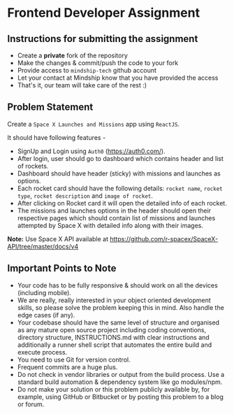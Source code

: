 # Frontend Developer Assignment

## Instructions for submitting the assignment

- Create a **private** fork of the repository
- Make the changes & commit/push the code to your fork
- Provide access to `mindship-tech` github account
- Let your contact at Mindship know that you have provided the access
- That's it, our team will take care of the rest :)

## Problem Statement
Create a `Space X Launches and Missions` app using `ReactJS`.

It should have following features -

- SignUp and Login using `Auth0` (https://auth0.com/).
- After login, user should go to dashboard which contains header and list of rockets.
- Dashboard should have header (sticky) with missions and launches as options.
- Each rocket card should have the following details: `rocket name`, `rocket type`, `rocket description` and `image of rocket`.
- After clicking on Rocket card it will open the detailed info of each rocket.
- The missions and launches options in the header should open their respective pages which should contain list of missions and launches attempted by Space X with detailed info along with their images.

**Note:** Use Space X API available at https://github.com/r-spacex/SpaceX-API/tree/master/docs/v4

## Important Points to Note

- Your code has to be fully responsive & should work on all the devices (including mobile).
- We are really, really interested in your object oriented development skills, so please solve the problem keeping this in mind. Also handle the edge cases (if any).
- Your codebase should have the same level of structure and organised as any mature open source project including coding conventions, directory structure, INSTRUCTIONS.md with clear instructions and additionally a runner shell script that automates the entire build and execute process.
- You need to use Git for version control. 
- Frequent commits are a huge plus.
- Do not check in vendor libraries or output from the build process. Use a standard build automation & dependency system like go modules/npm.
- Do not make your solution or this problem publicly available by, for example, using GitHub or Bitbucket or by posting this problem to a blog or forum.
